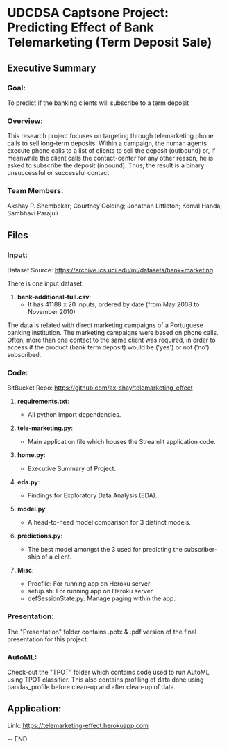 # UDCDSA Captsone Project: Predicting Effect of Bank Telemarketing (Term Deposit Sale)
## Executive Summary
### Goal: 
To predict if the banking clients will subscribe to a term deposit
### Overview:
This research project focuses on targeting through telemarketing phone calls to sell long-term deposits. Within a campaign, the human agents execute phone calls to a list of clients to sell the deposit (outbound) or, if meanwhile the client calls the contact-center for any other reason, he is asked to subscribe the deposit (inbound). Thus, the result is a binary unsuccessful or successful contact.<br>
### Team Members:
Akshay P. Shembekar; Courtney Golding; Jonathan Littleton; Komal Handa; Sambhavi Parajuli


## Files

### Input:
Dataset Source: <https://archive.ics.uci.edu/ml/datasets/bank+marketing>

There is one input dataset:  

1) **bank-additional-full.csv**:  
   - It has 41188 x 20 inputs, ordered by date (from May 2008 to November 2010)

The data is related with direct marketing campaigns of a Portuguese banking institution. The marketing campaigns were based on phone calls. Often, more than one contact to the same client was required, in order to access if the product (bank term deposit) would be ('yes') or not ('no') subscribed.

### Code:
BitBucket Repo: <https://github.com/ax-shay/telemarketing_effect>

1) **requirements.txt**:
    - All python import dependencies. 

2) **tele-marketing.py**:
    - Main application file which houses the Streamlit application code. 

3) **home.py**:
    - Executive Summary of Project. 

4) **eda.py**:
    - Findings for Exploratory Data Analysis (EDA). 

5) **model.py**:
    - A head-to-head model comparison for 3 distinct models. 

6) **predictions.py**:
    - The best model amongst the 3 used for predicting the subscriber-ship of a client. 

7) **Misc**:
    - Procfile: For running app on Heroku server
    - setup.sh: For running app on Heroku server
    - defSessionState.py: Manage paging within the app. 

### Presentation:
The "Presentation" folder contains .pptx & .pdf version of the final presentation for this project.

### AutoML:
Check-out the "TPOT" folder which contains code used to run AutoML using TPOT classifier.
This also contains profiling of data done using pandas_profile before clean-up and after clean-up of data.

## Application:
Link: <https://telemarketing-effect.herokuapp.com>

-- END
